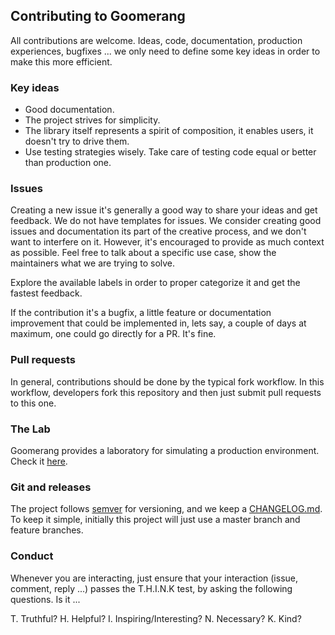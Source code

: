 ## Contributing to Goomerang

All contributions are welcome. Ideas, code, documentation, production experiences, bugfixes ... we only need to define some key
ideas in order to make this more efficient.

### Key ideas

* Good documentation.
* The project strives for simplicity.
* The library itself represents a spirit of composition, it enables users, it doesn't try to drive them.
* Use testing strategies wisely. Take care of testing code equal or better than production one.

### Issues

Creating a new issue it's generally a good way to share your ideas and get feedback. We do not have templates for issues. We consider
creating good issues and documentation its part of the creative process, and we don't want to interfere on it. However, it's encouraged to
provide as much context as possible. Feel free to talk about a specific use case, show the maintainers what we are trying to solve.

Explore the available labels in order to proper categorize it and get the fastest feedback.

If the contribution it's a bugfix, a little feature or documentation improvement that could be implemented in, lets say, a couple of days at
maximum, one could go directly for a PR. It's fine.

### Pull requests

In general, contributions should be done by the typical fork workflow. In this workflow, developers fork this repository and then just
submit pull requests to this one.

### The Lab

Goomerang provides a laboratory for simulating a production environment. Check it [here](internal/lab/README.md).

### Git and releases

The project follows [semver](https://semver.org/) for versioning, and we keep a [CHANGELOG.md](CHANGELOG.md). To keep it simple, initially
this project will just use a master branch and feature branches.

### Conduct

Whenever you are interacting, just ensure that your interaction (issue, comment, reply ...) passes
the T.H.I.N.K test, by asking the following questions. Is it ...

T. Truthful?
H. Helpful?
I. Inspiring/Interesting?
N. Necessary?
K. Kind?
